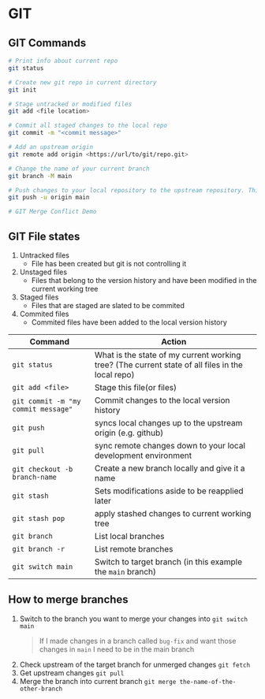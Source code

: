 # GIT

## GIT Commands

```bash
# Print info about current repo
git status

# Create new git repo in current directory
git init

# Stage untracked or modified files
git add <file location>

# Commit all staged changes to the local repo
git commit -m "<commit message>"

# Add an upstream origin
git remote add origin <https://url/to/git/repo.git>

# Change the name of your current branch
git branch -M main

# Push changes to your local repository to the upstream repository. This command is also specifying the upstream branch name
git push -u origin main

# GIT Merge Conflict Demo
```

## GIT File states
1. Untracked files
   - File has been created but git is not controlling it
2. Unstaged files
   - Files that belong to the version history and have been modified in the current working tree
3. Staged files
   - Files that are staged are slated to be commited
4. Commited files
   - Commited files have been added to the local version history

| Command                             | Action                                                                                           |
| ----------------------------------- | ------------------------------------------------------------------------------------------------ |
| `git status`                        | What is the state of my current working tree? (The current state of all files in the local repo) |
| `git add <file>`                    | Stage this file(or files)                                                                        |
| `git commit -m "my commit message"` | Commit changes to the local version history                                                      |
| `git push`                          | syncs local changes up to the upstream origin (e.g. github)                                      |
| `git pull`                          | sync remote changes down to your local development environment                                   |
| `git checkout -b branch-name`       | Create a new branch locally and give it a name                                                   |
| `git stash`                         | Sets modifications aside to be reapplied later                                                   |
| `git stash pop`                     | apply stashed changes to current working tree                                                    |
| `git branch`                        | List local branches                                                                              |
| `git branch -r`                     | List remote branches                                                                             |
| `git switch main`                   | Switch to target branch (in this example the `main` branch)                                      |

## How to merge branches
1. Switch to the branch you want to merge your changes into `git switch main`
   > If I made changes in a branch called `bug-fix` and want those changes in `main` I need to be in the main branch
2. Check upstream of the target branch for unmerged changes `git fetch`
3. Get upstream changes `git pull`
4. Merge the branch into current branch `git merge the-name-of-the-other-branch`